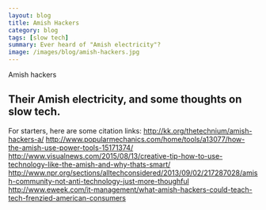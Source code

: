 ```yaml
---
layout: blog
title: Amish Hackers
category: blog
tags: [slow tech]  
summary: Ever heard of "Amish electricity"?
image: /images/blog/amish-hackers.jpg
---
```


Amish hackers
###
Their Amish electricity, and some thoughts on slow tech.
---

For starters, here are some citation links:
http://kk.org/thetechnium/amish-hackers-a/
http://www.popularmechanics.com/home/tools/a13077/how-the-amish-use-power-tools-15171374/
http://www.visualnews.com/2015/08/13/creative-tip-how-to-use-technology-like-the-amish-and-why-thats-smart/ 
http://www.npr.org/sections/alltechconsidered/2013/09/02/217287028/amish-community-not-anti-technology-just-more-thoughful
http://www.eweek.com/it-management/what-amish-hackers-could-teach-tech-frenzied-american-consumers
